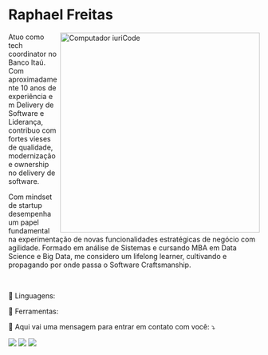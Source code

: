 <h1>Raphael Freitas</h1>

<img src="https://raw.githubusercontent.com/MicaelliMedeiros/micaellimedeiros/master/image/computer-illustration.png" min-width="400px" max-width="400px" width="400px" align="right" alt="Computador iuriCode">

<p align="left"> 
  Atuo como tech coordinator no Banco Itaú. 
Com aproximadamente 10 anos de experiência em Delivery de Software e Liderança, contribuo com fortes vieses de qualidade, modernização e ownership no delivery de software. </p>

<p align="left">
  Com mindset de startup desempenha um papel fundamental na experimentação de novas funcionalidades estratégicas de negócio com agilidade.
Formado em análise de Sistemas e cursando MBA em Data Science e Big Data, me considero um lifelong learner, cultivando e propagando por onde passa o Software Craftsmanship.
</p>

<br>


<p align="left">
  🦄 Linguagens: 
</p>

<p align="left">
  💼 Ferramentas: 
</p>

<p align="left">
  💌 Aqui vai uma mensagem para entrar em contato com você: ⤵️
</p>

<p align="left">
  <a href="#" alt="Gmail">
  <img src="https://img.shields.io/badge/-Gmail-FF0000?style=flat-square&labelColor=FF0000&logo=gmail&logoColor=white&link=LINK-DO-SEU-EMAIL" /></a>

  <a href="#" alt="Linkedin">
  <img src="https://img.shields.io/badge/-Linkedin-0e76a8?style=flat-square&logo=Linkedin&logoColor=white&link=LINK-DO-SEU-LINKEDIN" /></a>

  <a href="#" alt="WhatsApp">
  <img src="https://img.shields.io/badge/-WhatsApp-25d366?style=flat-square&labelColor=25d366&logo=whatsapp&logoColor=white&link=API-DO-SEU-WHATSAPP"/></a>
</p>  